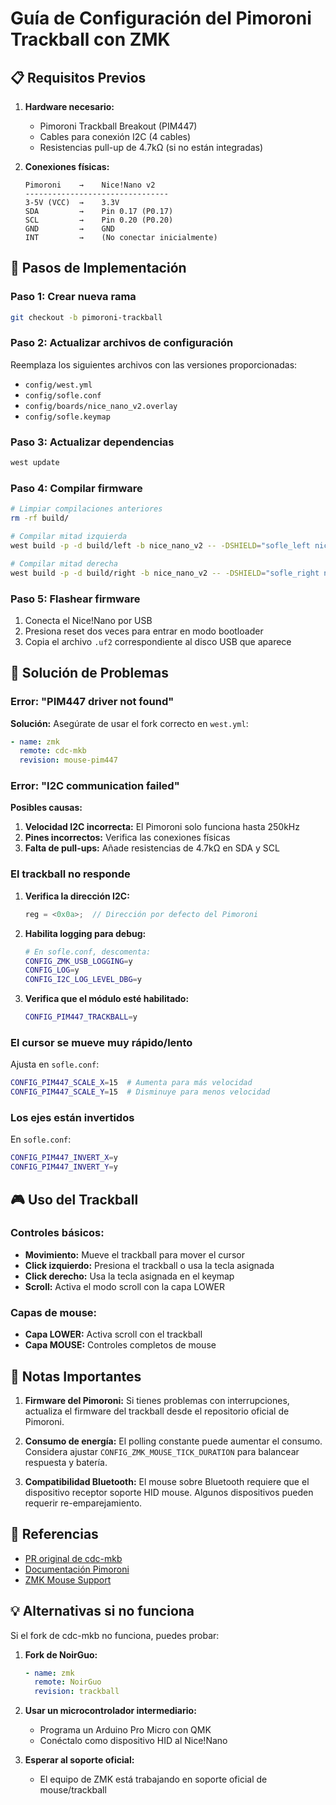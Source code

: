 # Guía de Configuración del Pimoroni Trackball con ZMK

## 📋 Requisitos Previos

1. **Hardware necesario:**
   - Pimoroni Trackball Breakout (PIM447)
   - Cables para conexión I2C (4 cables)
   - Resistencias pull-up de 4.7kΩ (si no están integradas)

2. **Conexiones físicas:**
   ```
   Pimoroni    →    Nice!Nano v2
   --------------------------------
   3-5V (VCC)  →    3.3V
   SDA         →    Pin 0.17 (P0.17)
   SCL         →    Pin 0.20 (P0.20)
   GND         →    GND
   INT         →    (No conectar inicialmente)
   ```

## 🚀 Pasos de Implementación

### Paso 1: Crear nueva rama
```bash
git checkout -b pimoroni-trackball
```

### Paso 2: Actualizar archivos de configuración
Reemplaza los siguientes archivos con las versiones proporcionadas:
- `config/west.yml`
- `config/sofle.conf`
- `config/boards/nice_nano_v2.overlay`
- `config/sofle.keymap`

### Paso 3: Actualizar dependencias
```bash
west update
```

### Paso 4: Compilar firmware
```bash
# Limpiar compilaciones anteriores
rm -rf build/

# Compilar mitad izquierda
west build -p -d build/left -b nice_nano_v2 -- -DSHIELD="sofle_left nice_oled" -DZMK_CONFIG="$(pwd)/config"

# Compilar mitad derecha  
west build -p -d build/right -b nice_nano_v2 -- -DSHIELD="sofle_right nice_oled" -DZMK_CONFIG="$(pwd)/config"
```

### Paso 5: Flashear firmware
1. Conecta el Nice!Nano por USB
2. Presiona reset dos veces para entrar en modo bootloader
3. Copia el archivo `.uf2` correspondiente al disco USB que aparece

## 🔧 Solución de Problemas

### Error: "PIM447 driver not found"
**Solución:** Asegúrate de usar el fork correcto en `west.yml`:
```yaml
- name: zmk
  remote: cdc-mkb
  revision: mouse-pim447
```

### Error: "I2C communication failed"
**Posibles causas:**
1. **Velocidad I2C incorrecta:** El Pimoroni solo funciona hasta 250kHz
2. **Pines incorrectos:** Verifica las conexiones físicas
3. **Falta de pull-ups:** Añade resistencias de 4.7kΩ en SDA y SCL

### El trackball no responde
1. **Verifica la dirección I2C:**
   ```c
   reg = <0x0a>;  // Dirección por defecto del Pimoroni
   ```

2. **Habilita logging para debug:**
   ```bash
   # En sofle.conf, descomenta:
   CONFIG_ZMK_USB_LOGGING=y
   CONFIG_LOG=y
   CONFIG_I2C_LOG_LEVEL_DBG=y
   ```

3. **Verifica que el módulo esté habilitado:**
   ```bash
   CONFIG_PIM447_TRACKBALL=y
   ```

### El cursor se mueve muy rápido/lento
Ajusta en `sofle.conf`:
```bash
CONFIG_PIM447_SCALE_X=15  # Aumenta para más velocidad
CONFIG_PIM447_SCALE_Y=15  # Disminuye para menos velocidad
```

### Los ejes están invertidos
En `sofle.conf`:
```bash
CONFIG_PIM447_INVERT_X=y
CONFIG_PIM447_INVERT_Y=y
```

## 🎮 Uso del Trackball

### Controles básicos:
- **Movimiento:** Mueve el trackball para mover el cursor
- **Click izquierdo:** Presiona el trackball o usa la tecla asignada
- **Click derecho:** Usa la tecla asignada en el keymap
- **Scroll:** Activa el modo scroll con la capa LOWER

### Capas de mouse:
- **Capa LOWER:** Activa scroll con el trackball
- **Capa MOUSE:** Controles completos de mouse

## 📝 Notas Importantes

1. **Firmware del Pimoroni:** Si tienes problemas con interrupciones, actualiza el firmware del trackball desde el repositorio oficial de Pimoroni.

2. **Consumo de energía:** El polling constante puede aumentar el consumo. Considera ajustar `CONFIG_ZMK_MOUSE_TICK_DURATION` para balancear respuesta y batería.

3. **Compatibilidad Bluetooth:** El mouse sobre Bluetooth requiere que el dispositivo receptor soporte HID mouse. Algunos dispositivos pueden requerir re-emparejamiento.

## 🔗 Referencias

- [PR original de cdc-mkb](https://github.com/zmkfirmware/zmk/pull/961)
- [Documentación Pimoroni](https://shop.pimoroni.com/products/trackball-breakout)
- [ZMK Mouse Support](https://github.com/zmkfirmware/zmk/issues/312)

## 💡 Alternativas si no funciona

Si el fork de cdc-mkb no funciona, puedes probar:

1. **Fork de NoirGuo:**
   ```yaml
   - name: zmk
     remote: NoirGuo
     revision: trackball
   ```

2. **Usar un microcontrolador intermediario:**
   - Programa un Arduino Pro Micro con QMK
   - Conéctalo como dispositivo HID al Nice!Nano

3. **Esperar al soporte oficial:**
   - El equipo de ZMK está trabajando en soporte oficial de mouse/trackball